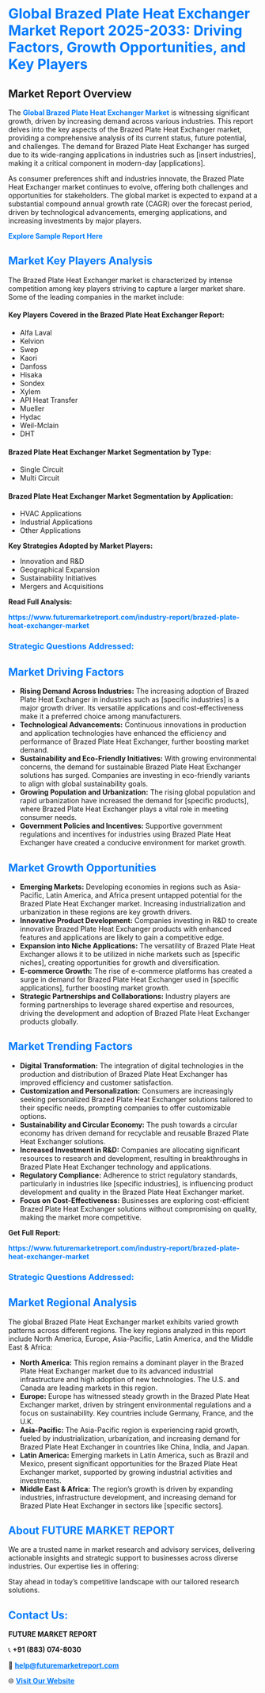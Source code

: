 <h1 style="color: #007BFF;">Global Brazed Plate Heat Exchanger Market Report 2025-2033: Driving Factors, Growth Opportunities, and Key Players</h1>

<section id="overview">
<h2>Market Report Overview</h2>
<p>The <a href="https://www.futuremarketreport.com/industry-report/brazed-plate-heat-exchanger-market" style="color: #007BFF; text-decoration: none;"><strong>Global Brazed Plate Heat Exchanger Market</strong></a> is witnessing significant growth, driven by increasing demand across various industries. This report delves into the key aspects of the Brazed Plate Heat Exchanger market, providing a comprehensive analysis of its current status, future potential, and challenges. The demand for Brazed Plate Heat Exchanger has surged due to its wide-ranging applications in industries such as [insert industries], making it a critical component in modern-day [applications].</p>
<p>As consumer preferences shift and industries innovate, the Brazed Plate Heat Exchanger market continues to evolve, offering both challenges and opportunities for stakeholders. The global market is expected to expand at a substantial compound annual growth rate (CAGR) over the forecast period, driven by technological advancements, emerging applications, and increasing investments by major players.</p>
</section>

<section id="overview">
<p><a href="https://www.futuremarketreport.com/request-sample/reportId=86674" style="color: #007BFF; text-decoration: none;"><strong>Explore Sample Report Here</strong></a></p>
</section>

<section id="key-players">
<h2 style="color: #007BFF;">Market Key Players Analysis</h2>
<p>The Brazed Plate Heat Exchanger market is characterized by intense competition among key players striving to capture a larger market share. Some of the leading companies in the market include:</p>
<h4>Key Players Covered in the Brazed Plate Heat Exchanger Report:</h4>
<ul><li>Alfa Laval</li><li>Kelvion</li><li>Swep</li><li>Kaori</li><li>Danfoss</li><li>Hisaka</li><li>Sondex</li><li>Xylem</li><li>API Heat Transfer</li><li>Mueller</li><li>Hydac</li><li>Weil-Mclain</li><li>DHT</li></ul>
<h4>Brazed Plate Heat Exchanger Market Segmentation by Type:</h4>
<ul><li>Single Circuit</li><li>Multi Circuit</li></ul>

<h4>Brazed Plate Heat Exchanger Market Segmentation by Application:</h4>
<ul><li>HVAC Applications</li><li>Industrial Applications</li><li>Other Applications</li></ul>
<p><strong>Key Strategies Adopted by Market Players:</strong></p>
<ul>
<li>Innovation and R&D</li>
<li>Geographical Expansion</li>
<li>Sustainability Initiatives</li>
<li>Mergers and Acquisitions</li>
</ul>
</section>

<section>
<p><strong>Read Full Analysis: </strong></p><a href="https://www.futuremarketreport.com/industry-report/brazed-plate-heat-exchanger-market" style="color: #007BFF; text-decoration: none;"><strong>https://www.futuremarketreport.com/industry-report/brazed-plate-heat-exchanger-market</strong></a>
<h3 style="color: #007BFF;">Strategic Questions Addressed:</h3>
</section>

<section id="driving-factors">
<h2 style="color: #007BFF;">Market Driving Factors</h2>
<ul>
<li><strong>Rising Demand Across Industries:</strong> The increasing adoption of Brazed Plate Heat Exchanger in industries such as [specific industries] is a major growth driver. Its versatile applications and cost-effectiveness make it a preferred choice among manufacturers.</li>
<li><strong>Technological Advancements:</strong> Continuous innovations in production and application technologies have enhanced the efficiency and performance of Brazed Plate Heat Exchanger, further boosting market demand.</li>
<li><strong>Sustainability and Eco-Friendly Initiatives:</strong> With growing environmental concerns, the demand for sustainable Brazed Plate Heat Exchanger solutions has surged. Companies are investing in eco-friendly variants to align with global sustainability goals.</li>
<li><strong>Growing Population and Urbanization:</strong> The rising global population and rapid urbanization have increased the demand for [specific products], where Brazed Plate Heat Exchanger plays a vital role in meeting consumer needs.</li>
<li><strong>Government Policies and Incentives:</strong> Supportive government regulations and incentives for industries using Brazed Plate Heat Exchanger have created a conducive environment for market growth.</li>
</ul>
</section>

<section id="growth-opportunities">
<h2 style="color: #007BFF;">Market Growth Opportunities</h2>
<ul>
<li><strong>Emerging Markets:</strong> Developing economies in regions such as Asia-Pacific, Latin America, and Africa present untapped potential for the Brazed Plate Heat Exchanger market. Increasing industrialization and urbanization in these regions are key growth drivers.</li>
<li><strong>Innovative Product Development:</strong> Companies investing in R&D to create innovative Brazed Plate Heat Exchanger products with enhanced features and applications are likely to gain a competitive edge.</li>
<li><strong>Expansion into Niche Applications:</strong> The versatility of Brazed Plate Heat Exchanger allows it to be utilized in niche markets such as [specific niches], creating opportunities for growth and diversification.</li>
<li><strong>E-commerce Growth:</strong> The rise of e-commerce platforms has created a surge in demand for Brazed Plate Heat Exchanger used in [specific applications], further boosting market growth.</li>
<li><strong>Strategic Partnerships and Collaborations:</strong> Industry players are forming partnerships to leverage shared expertise and resources, driving the development and adoption of Brazed Plate Heat Exchanger products globally.</li>
</ul>
</section>

<section id="trending-factors">
<h2 style="color: #007BFF;">Market Trending Factors</h2>
<ul>
<li><strong>Digital Transformation:</strong> The integration of digital technologies in the production and distribution of Brazed Plate Heat Exchanger has improved efficiency and customer satisfaction.</li>
<li><strong>Customization and Personalization:</strong> Consumers are increasingly seeking personalized Brazed Plate Heat Exchanger solutions tailored to their specific needs, prompting companies to offer customizable options.</li>
<li><strong>Sustainability and Circular Economy:</strong> The push towards a circular economy has driven demand for recyclable and reusable Brazed Plate Heat Exchanger solutions.</li>
<li><strong>Increased Investment in R&D:</strong> Companies are allocating significant resources to research and development, resulting in breakthroughs in Brazed Plate Heat Exchanger technology and applications.</li>
<li><strong>Regulatory Compliance:</strong> Adherence to strict regulatory standards, particularly in industries like [specific industries], is influencing product development and quality in the Brazed Plate Heat Exchanger market.</li>
<li><strong>Focus on Cost-Effectiveness:</strong> Businesses are exploring cost-efficient Brazed Plate Heat Exchanger solutions without compromising on quality, making the market more competitive.</li>
</ul>
</section>

<section>
<p><strong>Get Full Report: </strong></p><a href="https://www.futuremarketreport.com/industry-report/brazed-plate-heat-exchanger-market" style="color: #007BFF; text-decoration: none;"><strong>https://www.futuremarketreport.com/industry-report/brazed-plate-heat-exchanger-market</strong></a>
<h3 style="color: #007BFF;">Strategic Questions Addressed:</h3>
</section>


<section id="regional-analysis">
<h2 style="color: #007BFF;">Market Regional Analysis</h2>
<p>The global Brazed Plate Heat Exchanger market exhibits varied growth patterns across different regions. The key regions analyzed in this report include North America, Europe, Asia-Pacific, Latin America, and the Middle East & Africa:</p>
<ul>
<li><strong>North America:</strong> This region remains a dominant player in the Brazed Plate Heat Exchanger market due to its advanced industrial infrastructure and high adoption of new technologies. The U.S. and Canada are leading markets in this region.</li>
<li><strong>Europe:</strong> Europe has witnessed steady growth in the Brazed Plate Heat Exchanger market, driven by stringent environmental regulations and a focus on sustainability. Key countries include Germany, France, and the U.K.</li>
<li><strong>Asia-Pacific:</strong> The Asia-Pacific region is experiencing rapid growth, fueled by industrialization, urbanization, and increasing demand for Brazed Plate Heat Exchanger in countries like China, India, and Japan.</li>
<li><strong>Latin America:</strong> Emerging markets in Latin America, such as Brazil and Mexico, present significant opportunities for the Brazed Plate Heat Exchanger market, supported by growing industrial activities and investments.</li>
<li><strong>Middle East & Africa:</strong> The region’s growth is driven by expanding industries, infrastructure development, and increasing demand for Brazed Plate Heat Exchanger in sectors like [specific sectors].</li>
</ul>
</section>

<footer>
<h2 style="color: #007BFF;">About FUTURE MARKET REPORT</h2>
<p>We are a trusted name in market research and advisory services, delivering actionable insights and strategic support to businesses across diverse industries. Our expertise lies in offering:</p>

<p>Stay ahead in today’s competitive landscape with our tailored research solutions.</p>

<h2 style="color: #007BFF;">Contact Us:</h2>
<p><strong>FUTURE MARKET REPORT</strong></p>
<p>📞 <strong>+91 (883) 074-8030</strong></p>
<p>📧 <strong><a href="mailto:help@futuremarketreport.com" style="color: #007BFF;">help@futuremarketreport.com</a></strong></p>
<p>🌐 <strong><a href="https://www.futuremarketreport.com/" style="color: #007BFF;">Visit Our Website</a></strong></p>
</footer>